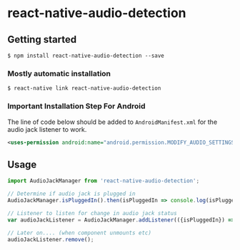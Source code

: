 # react-native-audio-detection

## Getting started

`$ npm install react-native-audio-detection --save`

### Mostly automatic installation

`$ react-native link react-native-audio-detection`

### Important Installation Step For Android
The line of code below should be added to `AndroidManifest.xml` for the audio jack listener to work.

```xml
<uses-permission android:name="android.permission.MODIFY_AUDIO_SETTINGS" />
```

## Usage
```javascript
import AudioJackManager from 'react-native-audio-detection';

// Determine if audio jack is plugged in
AudioJackManager.isPluggedIn().then(isPluggedIn => console.log(isPluggedIn));

// Listener to listen for change in audio jack status
var audioJackListener = AudioJackManager.addListener(({isPluggedIn}) => console.log(isPluggedIn));

// Later on.... (when component unmounts etc)
audioJackListener.remove();
```

